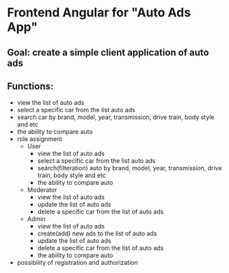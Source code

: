 # Frontend Angular for "Auto Ads App"
## Goal: create a simple client application of auto ads

## Functions:
- view the list of auto ads
- select a specific car from the list auto ads
- search car by brand, model, year, transmission, drive train, body style and etc
- the ability to compare auto
- role assignment 
  - User
    - view the list of auto ads
    - select a specific car from the list auto ads
    - search(filteration) auto by brand, model, year, transmission, drive train, body style and etc
    - the ability to compare auto
  - Moderator
    - view the list of auto ads
    - update the list of auto ads
    - delete a specific car from the list of auto ads 
  - Admin
    - view the list of auto ads
    - create(add) new ads to the list of auto ads
    - update the list of auto ads
    - delete a specific car from the list of auto ads 
    - the ability to compare auto
- possibility of registration and authorization
